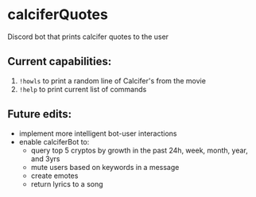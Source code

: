 # calciferQuotes
Discord bot that prints calcifer quotes to the user

## Current capabilities:
1. `!howls` to print a random line of Calcifer's from the movie
2. `!help` to print current list of commands

## Future edits:
- implement more intelligent bot-user interactions
- enable calciferBot to:
  - query top 5 cryptos by growth in the past 24h, week, month, year, and 3yrs
  - mute users based on keywords in a message
  - create emotes
  - return lyrics to a song
